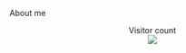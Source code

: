 About me


<p align="center"> 
  Visitor count<br>
  <img src="https://profile-counter.glitch.me/sagar-viradiya/count.svg" />
</p>
